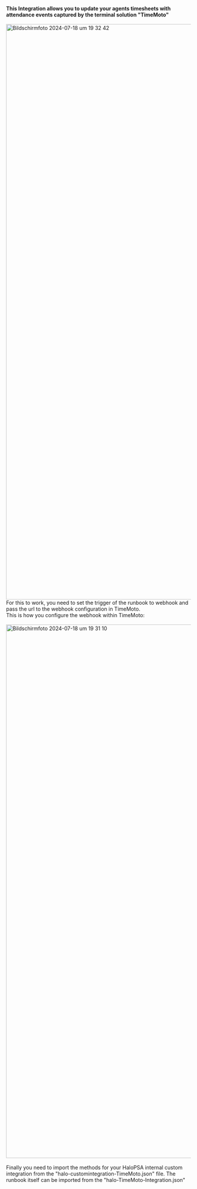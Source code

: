 <b>This Integration allows you to update your agents timesheets with attendance events captured by the terminal solution "TimeMoto"</b>
<br><br>
<img width="1565" alt="Bildschirmfoto 2024-07-18 um 19 32 42" src="https://github.com/user-attachments/assets/921d9c5b-8b04-4c30-8f27-8bbe815d802f">
<br>
For this to work, you need to set the trigger of the runbook to webhook and pass the url to the webhook configuration in TimeMoto.<br>
This is how you configure the webhook within TimeMoto:<br><br>
<img width="1451" alt="Bildschirmfoto 2024-07-18 um 19 31 10" src="https://github.com/user-attachments/assets/041fa176-7f46-4df3-bcb8-37c888158231">
<br><br>
Finally you need to import the methods for your HaloPSA internal custom integration from the "halo-customintegration-TimeMoto.json" file.
The runbook itself can be imported from the "halo-TimeMoto-Integration.json"
